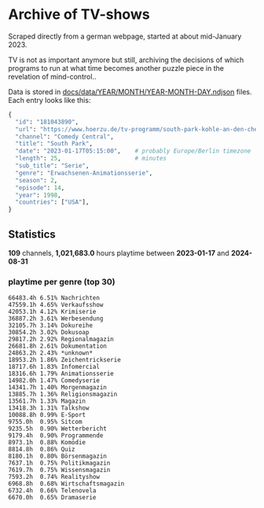 # Archive of TV-shows

Scraped directly from a german webpage, started at about mid-January 2023.

TV is not as important anymore but still, archiving the decisions of which programs to run at what time
becomes another puzzle piece in the revelation of mind-control.. 

Data is stored in [docs/data/YEAR/MONTH/YEAR-MONTH-DAY.ndjson](docs/data/) files. 
Each entry looks like this:

```python
{
  "id": "181043890", 
  "url": "https://www.hoerzu.de/tv-programm/south-park-kohle-an-den-chefkoch/bid_181043890/", 
  "channel": "Comedy Central", 
  "title": "South Park", 
  "date": "2023-01-17T05:15:00",    # probably Europe/Berlin timezone 
  "length": 25,                     # minutes 
  "sub_title": "Serie", 
  "genre": "Erwachsenen-Animationsserie", 
  "season": 2, 
  "episode": 14, 
  "year": 1998, 
  "countries": ["USA"],
}
```

## Statistics

**109** channels, **1,021,683.0** hours playtime between **2023-01-17** and **2024-08-31**


### playtime per genre (top 30)

    66483.4h 6.51% Nachrichten
    47559.1h 4.65% Verkaufsshow
    42053.1h 4.12% Krimiserie
    36887.2h 3.61% Werbesendung
    32105.7h 3.14% Dokureihe
    30854.2h 3.02% Dokusoap
    29817.2h 2.92% Regionalmagazin
    26681.8h 2.61% Dokumentation
    24863.2h 2.43% *unknown*
    18953.2h 1.86% Zeichentrickserie
    18717.6h 1.83% Infomercial
    18316.6h 1.79% Animationsserie
    14982.0h 1.47% Comedyserie
    14341.7h 1.40% Morgenmagazin
    13885.7h 1.36% Religionsmagazin
    13561.7h 1.33% Magazin
    13418.3h 1.31% Talkshow
    10088.8h 0.99% E-Sport
    9755.0h  0.95% Sitcom
    9235.5h  0.90% Wetterbericht
    9179.4h  0.90% Programmende
    8973.1h  0.88% Komödie
    8814.8h  0.86% Quiz
    8180.1h  0.80% Börsenmagazin
    7637.1h  0.75% Politikmagazin
    7619.7h  0.75% Wissensmagazin
    7593.2h  0.74% Realityshow
    6968.8h  0.68% Wirtschaftsmagazin
    6732.4h  0.66% Telenovela
    6670.0h  0.65% Dramaserie
